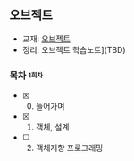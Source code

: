 ## 오브젝트

- 교재:  [오브젝트](https://www.aladin.co.kr/shop/wproduct.aspx?ItemId=193681076)
- 정리:  오브젝트 학습노트](TBD)

### 목차 <sub><sup>1회차</sup></sub>

- [x] 0. 들어가며
- [x] 1. 객체, 설계
- [ ] 2. 객체지향 프로그래밍
